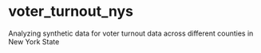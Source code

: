 # voter_turnout_nys
Analyzing synthetic data for voter turnout data across different counties in New York State
